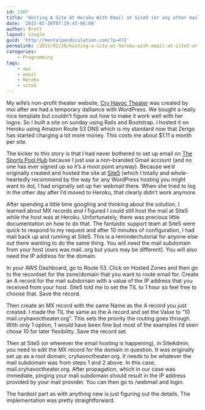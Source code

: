 ```yaml
---
id: 2307
title: 'Hosting A Site At Heroku With Email at Site5 (or any other mail provider probably)'
date: '2015-02-20T07:19:43-06:00'
author: Brett
layout: single
guid: 'http://mentalpandiculation.com/?p=472'
permalink: /2015/02/20/hosting-a-site-at-heroku-with-email-at-site5-or-any-other-mail-provider-probably/
categories:
    - Programming
tags:
    - aws
    - email
    - Heroku
    - site5
---
```


My wife’s non-profit theater website, [Cry Havoc Theater](http://www.cryhavoctheater.org) was created by moi after we had a temporary dalliance with WordPress. We bought a really nice template but couldn’t figure out how to make it work well with her logos. So I built a site on sunday using Rails and Bootstrap. I hosted it on Heroku using Amazon Route 53 DNS which is my standard now that Zerigo has started charging a lot more money. This costs me about $1.11 a month per site.

The kicker to this story is that I had never bothered to set up email on [The Sports Pool Hub](http://www.thesportspoolhub.com) because I just use a non-branded Gmail account (and no one has ever signed up so it’s a moot point anyway). Because we’d originally created and hosted the site at [Site5](http://www.site5.com/) (which I totally and whole-heartedly recommend by the way for any WordPress hosting you might want to do), I had originally set up her webmail there. When she tried to log in the other day after I’d moved to Heroku, that clearly didn’t work anymore.

After spending a little time googling and thinking about the solution, I learned about MX records and I figured I could still host the mail at Site5 while the host was at Heroku. Unfortunately, there was precious little documentation on how to do that. The fantastic support team at Site5 were quick to respond to my request and after 10 minutes of configuration, I had mail back up and running at Site5. This is a reminder/tutorial for anyone else out there wanting to do the same thing. You will need the mail subdomain from your host (ours was mail.<ourdomain>.org but yours may be different). You will also need the IP address for the domain.</ourdomain>

In your AWS Dashboard, go to Route 53. Click on Hosted Zones and then go to the recordset for the zone/domain that you want to route email for. Create an A record for the mail subdomain with a value of the IP address that you received from your host. Site5 told me to set the TIL to 1 hour so feel free to choose that. Save the record.

Then create an MX record with the same Name as the A record you just created. I made the TIL the same as the A record and set the Value to “10 mail.cryhavoctheater.org”. This sets the priority the routing goes through. With only 1 option, 1 would have been fine but most of the examples I’d seen chose 10 for later flexibility. Save the record set.

Then at Site5 (or wherever the email hosting is happening), in SiteAdmin, you need to edit the MX record for the domain in question. It was originally set up as a root domain, cryhavoctheater.org. It needs to be whatever the mail subdomain was from steps 1 and 2 above. In this case, mail.cryhavoctheater.org. After propagation, which in our case was immediate, pinging your mail subdomain should result in the IP address provided by your mail provider. You can then go to <subdomain>/webmail and login.</subdomain>

The hardest part as with anything new is just figuring out the details. The implementation was pretty straightforward.